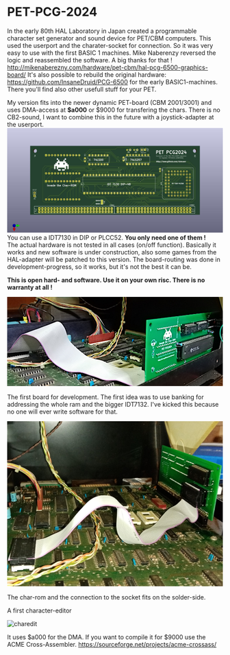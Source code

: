 # PET-PCG-2024
In the early 80th HAL Laboratory in Japan created a programmable character set generator and sound device for PET/CBM computers. This used the userport and the charater-socket for connection. So it was very easy to use with the first BASIC 1 machines. 
Mike Naberenzy reversed the logic and reassembled the software. A big thanks for that !  
http://mikenaberezny.com/hardware/pet-cbm/hal-pcg-6500-graphics-board/
It's also possible to rebuild the original hardware: https://github.com/InsaneDruid/PCG-6500 for the early BASIC1-machines. There you'll find also other usefull stuff for your PET.


My version fits into the newer dynamic PET-board (CBM 2001/3001) and uses DMA-access at **$a000** or $9000 for transfering the chars. There is no CB2-sound, I want to combine this in the future with a joystick-adapter at the userport.
![PCB](https://github.com/cbmuser/PET-PCG-2024/blob/main/pcg2024_PCB.jpg)
You can use a IDT7130 in DIP or PLCC52. **You only need one of them !**  
The actual hardware is not tested in all cases (on/off function). Basically it works and new software is under construction, also some games from the HAL-adapter will be patched to this version. The board-routing was done in development-progress, so it works, but it's not the best it can be.  

**This is open hard- and software. Use it on your own risc. There is no warranty at all !**

![development](https://github.com/cbmuser/PET-PCG-2024/blob/main/pet_pcg2024.jpg)

The first board for development. The first idea was to use banking for addressing the whole ram and the bigger IDT7132. I've kicked this because no one will ever write software for that.

![development1](https://github.com/cbmuser/PET-PCG-2024/blob/main/pet_pcg_flachband.jpg)

The char-rom and the connection to the socket fits on the solder-side.



A first character-editor 

![charedit](https://github.com/cbmuser/PET-PCG-2024/assets/34414160/4d7a54f9-4bdf-4e4e-bc9e-624cf71814df)

It uses $a000 for the DMA. If you want to compile it for $9000 use the ACME Cross-Assembler. https://sourceforge.net/projects/acme-crossass/ 

